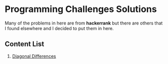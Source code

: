 # Programming Challenges Solutions

Many of the problems in here are from **hackerrank** but there are others that I found elsewhere and I decided to put them in here.

## Content List
1. [Diagonal Differences](./01.diagonal_differences)
